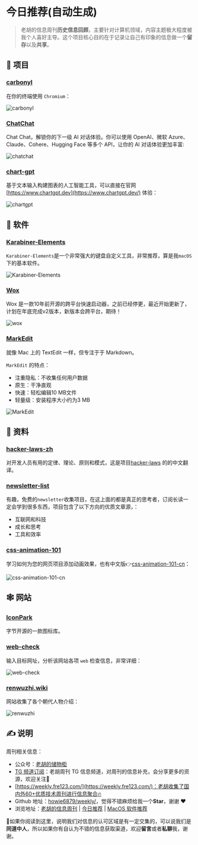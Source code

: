 # 今日推荐(自动生成)

> 老胡的信息周刊**历史信息回顾**，主要针对计算机领域，内容主题极大程度被我个人喜好主导。这个项目核心目的在于记录让自己有印象的信息做一个**留存**以及**共享**。


## 🎯 项目 

### [carbonyl](https://github.com/fathyb/carbonyl)

在你的终端使用 `Chromium`：

![carbonyl](https://images-1252557999.file.myqcloud.com/uPic/carbonyl.jpg) 

### [ChatChat](https://github.com/okisdev/ChatChat)

Chat Chat，解锁你的下一级 AI 对话体验。你可以使用 OpenAI、微软 Azure、Claude、Cohere、Hugging Face 等多个 API，让你的 AI 对话体验更加丰富:

![chatchat](https://images-1252557999.file.myqcloud.com/uPic/chatchat.jpg) 

### [chart-gpt](https://github.com/whoiskatrin/chart-gpt)

基于文本输入构建图表的人工智能工具，可以直接在官网 [https://www.chartgpt.dev](https://www.chartgpt.dev/) 体验：

![chartgpt](https://images-1252557999.file.myqcloud.com/uPic/chartgpt.jpg) 

## 🤖 软件 

### [Karabiner-Elements](https://github.com/pqrs-org/Karabiner-Elements)

`Karabiner-Elements`是一个非常强大的键盘自定义工具，非常推荐，算是我`macOS`下的基本软件。

![Karabiner-Elements](https://images-1252557999.file.myqcloud.com/uPic/T3Y4AL.png) 

### [Wox](https://github.com/Wox-launcher/Wox)

Wox 是一款10年前开源的跨平台快速启动器，之前已经停更，最近开始更新了，计划在年底完成v2版本，新版本会跨平台，期待！

![wox](https://images-1252557999.file.myqcloud.com/uPic/wox.jpg) 

### [MarkEdit](https://github.com/MarkEdit-app/MarkEdit)

就像 Mac 上的 TextEdit 一样，但专注于于 Markdown。

`MarkEdit` 的特点：
- 注重隐私：不收集任何用户数据
- 原生：干净直观
- 快速：轻松编辑10 MB文件
- 轻量级：安装程序大小约为3 MB

![MarkEdit](https://images-1252557999.file.myqcloud.com/uPic/MarkEdit.png) 

## 👀 资料 

### [hacker-laws-zh](https://github.com/nusr/hacker-laws-zh)

对开发人员有用的定律、理论、原则和模式，这是项目[hacker-laws](https://github.com/dwmkerr/hacker-laws) 的的中文翻译。 

### [newsletter-list](https://github.com/chasays/newsletter-list)

有趣，免费的`newsletter`收集项目，在这上面的都是真正的思考者，订阅长读一定会学到很多东西，项目包含了以下方向的优质文章源，：

- 互联网和科技
- 成长和思考
- 工具和效率 

### [css-animation-101](https://github.com/cssanimation/css-animation-101)

学习如何为您的网页项目添加动画效果，也有中文版👉[css-animation-101-cn](https://h-wakanda.github.io/css-animation-101-cn/)：

![css-animation-101-cn](https://images-1252557999.file.myqcloud.com/uPic/css-animation-101-cn.jpg) 

## 🕸 网站 

### [IconPark](https://iconpark.oceanengine.com/home)

字节开源的一款图标库。 

### [web-check](https://web-check.xyz/)

输入目标网址，分析该网站各项 `web` 检查信息，非常详细：

![web-check](https://images-1252557999.file.myqcloud.com/uPic/web-check.jpg) 

### [renwuzhi.wiki](https://renwuzhi.wiki/)

网站收集了各个朝代人物介绍：

![renwuzhi](https://images-1252557999.file.myqcloud.com/uPic/renwuzhi.jpg) 

## ✍️ 说明

周刊相关信息：

- 公众号：[老胡的储物柜](https://images-1252557999.file.myqcloud.com/uPic/ETIbMe.jpg)
- [TG 频道订阅](https://t.me/howie_weekly)：老胡周刊 TG 信息频道，对周刊的信息补充，会分享更多的资源，欢迎关注👏
- [https://weekly.fre123.com/](https://weekly.fre123.com/)：老胡收集了国内外60+优质技术周刊进行信息聚合🔥
- Github 地址：[howie6879/weekly/](https://github.com/howie6879/weekly/)，觉得不错麻烦给我一个**Star**，谢谢 ❤️
- 浏览地址：[老胡的信息周刊](https://weekly.howie6879.com) | [今日推荐](https://weekly.howie6879.com/recommend/index.html) | [MacOS 软件推荐](https://weekly.howie6879.com/soft/mac.html)

🙌如果你阅读到这里，说明我们对信息的认可区域是有一定交集的，可以说我们是**同道中人**，所以如果你有自认为不错的信息获取渠道，欢迎**留言**或者**私聊**我，谢谢。
